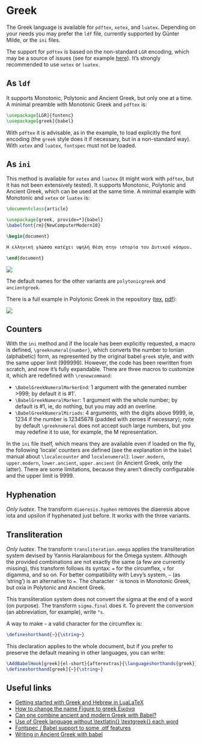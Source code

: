 # Greek

The Greek language is available for `pdftex`, `xetex`, and `luatex`.
Depending on your needs you may prefer the `ldf` file, currently
supported by Günter Milde, or the `ini` files.

The support for `pdftex` is based on the non-standard `LGR` encoding,
which may be a source of issues (see for example
[here](https://tex.stackexchange.com/questions/548584/ascii-text-set-in-greek-script-when-using-usepackagegreekbabel)).
It’s strongly recommended to use `xetex`  or `luatex`.

## As `ldf`

It supports Monotonic, Polytonic and Ancient Greek, but only one at a
time. A minimal preamble with Monotonic Greek and `pdftex` is:
```tex
\usepackage[LGR]{fontenc}
\usepackage[greek]{babel}
```

With `pdftex` it is advisable, as in the example, to load explicitly the font
encoding (the `greek` style does it if necessary, but in a non-standard
way). With `xetex` and `luatex`, `fontspec` must not be loaded.

## As `ini`

This method is available for `xetex` and `luatex` (it might work with
`pdftex`, but it has not been extensively tested). It supports
Monotonic, Polytonic and Ancient Greek, which can be used at the same
time. A minimal example with Monotonic and `xetex` or `luatex` is:
```tex
\documentclass{article}

\usepackage[greek, provide=*]{babel}
\babelfont{rm}{NewComputerModern10}

\begin{document}

Η ελληνική γλώσσα κατέχει υψηλή θέση στην ιστορία του Δυτικού κόσμου.

\end{document}
```
![](../media/greek-sample.jpg)

The default names for the other variants are `polytonicgreek` and
`ancientgreek`.

There is a full example in Polytonic Greek in the repository
([tex](https://github.com/latex3/babel/blob/main/samples/lua-polygreek.tex),
[pdf](https://github.com/latex3/babel/blob/main/samples/lua-polygreek.pdf)):

![](../media/polytonic-greek.jpg)

## Counters

With the `ini` method and if the locale has been explicitly requested,
a macro is defined, `\greeknumeral{number}`, which converts the number
to Ionian (alphabetic) form, as represented by the original babel
`greek` style, and with the same upper limit (999999). However, the
code has been rewritten from scratch, and now it’s fully expandable.
There are three macros to customize it, which are redefined with
`\renewcommand`:
* `\BabelGreekNumeralMarkerEnd`: 1 argument with the generated number >999; by default it is #1ʹ.
* `\BabelGreekNumeralMarker`: 1 argument with the whole number; by default is #1, ie, do nothing, but you may add an overline.
* `\BabelGreekNumeralMiriads`: 4 arguments, with the digits above 9999, ie, 1234 if the number is 12345678 (padded with zeroes if necessary); note by default `\greeknumeral` does not accept such large numbers, but you may redefine it to use, for example, the M representation.

In the `ini` file itself, which means they are available even if loaded
on the fly, the following ‘locale’ counters are defined (see the
explanation in the `babel` manual about `\localecounter` and
`localenumeral`): `lower.modern`, `upper.modern`, `lower.ancient`,
`upper.ancient` (in Ancient Greek, only the latter). There are some
limitations, because they aren’t directly configurable and the upper
limit is 9999.

## Hyphenation

_Only luatex_. The transform `diaeresis.hyphen` removes the diaeresis
above iota and upsilon if hyphenated just before. It works with the
three variants.

## Transliteration 

_Only luatex_. The transform `transliteration.omega` applies the
transliteration system devised by Yannis Haralambous for the Omega
system. Although the provided combinations are not exactly the same (a
few are currently missing), this transform follows its syntax: `=` for
the circumflex, `v` for digamma, and so on. For better compatibility
with Levy’s system, `~` (as ‘string’) is an alternative to `=`. The
character `'` is tonos in Monotonic Greek, but oxia in Polytonic and
Ancient Greek.

This transliteration system does not convert the sigma at the end of a
word (on purpose). The transform `sigma.final` does it. To prevent the
conversion (an abbreviation, for example), write `"s`.

A way to make `~` a valid character for the circumflex is:
```tex
\defineshorthand{~}{\string~}
```
This declaration applies to the whole document, but if you prefer to
preserve the default meaning in other languages, you can write:
```tex
\AddBabelHook[greek]{el-short}{afterextras}{\languageshorthands{greek}}
\defineshorthand[greek]{~}{\string~}
```

## Useful links

* [Getting started with Greek and Hebrew in LuaLaTeX](https://tex.stackexchange.com/questions/65141/getting-started-with-greek-and-hebrew-in-lualatex/620541#620541)
* [How to change the name Figure to greek Εικόνα](https://tex.stackexchange.com/questions/612386/how-to-change-the-name-figure-to-greek-%ce%95%ce%b9%ce%ba%cf%8c%ce%bd%ce%b1/614286#614286)
* [Can one combine ancient and modern Greek with Babel?](https://tex.stackexchange.com/questions/294828/can-one-combine-ancient-and-modern-greek-with-babel/614278#614278)
* [Use of Greek language without \textlatin{} \textgreek{} each word](https://tex.stackexchange.com/questions/579780/use-of-greek-language-without-textlatin-textgreek-each-word/579813#579813)
* [Fontspec / Babel support to some .otf features](https://tex.stackexchange.com/questions/544773/fontspec-babel-support-to-some-otf-features)
* [Writing in Ancient Greek with babel](https://tex.stackexchange.com/questions/584397/writing-in-ancient-greek-with-babel)

